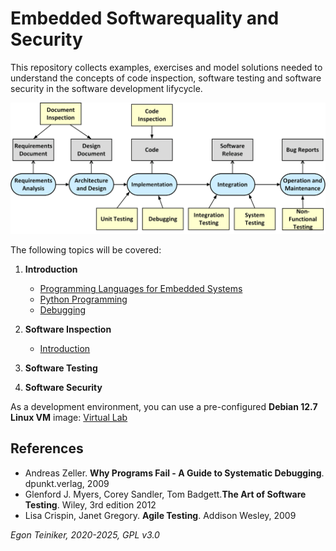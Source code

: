 # Embedded Softwarequality and Security

This repository collects examples, exercises and model solutions needed to understand
the concepts of code inspection, software testing and software security in the 
software development lifycycle.

![Testing in the SDL](introduction/figures/TestingInTheSDLC.png)

The following topics will be covered:

1. **Introduction**
    * [Programming Languages for Embedded Systems](introduction/ProgrammingLanguages.md)
    * [Python Programming](https://github.com/teiniker/teiniker-lectures-python)
    * [Debugging](debugging)

2. **Software Inspection**
    * [Introduction](inspection)

3. **Software Testing**

4. **Software Security**


As a development environment, you can use a pre-configured **Debian 12.7 Linux VM**
image:
[Virtual Lab](https://drive.google.com/drive/folders/1AzsF4Mvh1HJ8k6OW5W5hQ5CF0HdqA51l)

## References
* Andreas Zeller. **Why Programs Fail - A Guide to Systematic Debugging**. dpunkt.verlag, 2009
* Glenford J. Myers, Corey Sandler, Tom Badgett.**The Art of Software Testing**. Wiley, 3rd edition 2012
* Lisa Crispin, Janet Gregory. **Agile Testing**. Addison Wesley, 2009

*Egon Teiniker, 2020-2025, GPL v3.0*

